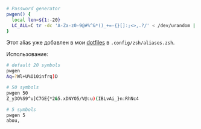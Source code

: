 ```bash
# Password generator
pwgen() {
  local len=${1:-20}
  LC_ALL=C tr -dc 'A-Za-z0-9@#%^&*()_+=-{}[]:;<>,.?/' < /dev/urandom | head -c "$len" | xargs echo
}
```

Этот alias уже добавлен в мои [dotfiles](https://github.com/alexey-goloburdin/dotfiles) в `.config/zsh/aliases.zsh`.

Использование:

```bash
# default 20 symbols
pwgen
Aq=?Wl+U%O10infrq)D

# 50 symbols
pwgen 50
Z_y3O%S9^u]C7GE{*2&5.xDNYO5/V@:u)(IBLvAi_}n:RhNc4

# 5 symbols
pwgen 5
abou,
```
